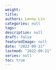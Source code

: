 ```yaml
---
weight:
title: 
authors: Lenny Lin
categories: null
tags: 
description: null
draft: false
featuredImage: null
date: "2022-09-21"
lastmod: "2022-09-21"
series: null
toc: true
---
```


<!--more-->


